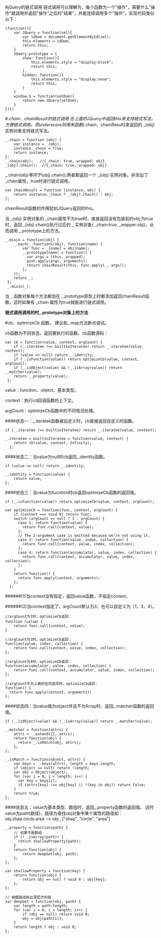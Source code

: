 #jQuery的链式调用
链式调用可以理解为，每个函数为一个"操作"，需要什么"操作"就调用并返回"操作"之后的"结果"，并能连续调用多个"操作"。实现代码类似以下：

    (function(){ 
        var JQuery = function(sel){
            var idDom = document.getElementById(sel);
            this.elements = idDom;
            return this;
        }
        JQuery.prototype = {
            show: function(){
                this.elements.style = "display:block";
                return this;
            },
            hidden: function(){
                this.elements.style = "display:none";
                return this;
            }
        }
        window.$ = function(selDom){
            return new JQuery(selDom);
        }
    })()
#_.chain、chainResult的链式调用
在上面的JQuery中返回this来支持链式写法，方便链式调用。而underscore则用来函数(_.chain、chainResult)来返回的 _(obj) 实例对象支持链式写法。

    _.chain = function (obj) {
        var instance = _(obj);
        instance._chain = true;
        return instance;
    };
    _.chain(obj);   //{_chain: true,_wrapped: obj}
    _(obj).chain();  //{_chain: true,_wrapped: obj}
__.chain(obj)等同于_(obj).chain();两者都返回一个 _(obj) 实例对象。并添加了 _chain属性，true时进行链式调用。

    var chainResult = function (instance, obj) {
        return instance._chain ? _(obj).chain() : obj;
    };
chainResult函数的作用犹如JQuery返回的this。

当 _(obj) 实例对象的 _chain属性不为true时，直接返回没有包装前的obj;为true时，返回 _(obj).chain()执行过后的 _ 实例对象{ _chain:true, _wapper:obj}，从而调用 _.prototype上的方法。
    
    _.mixin = function(obj) {
        _.each(_.functions(obj), function(name) {
            var func = _[name] = obj[name];
            _.prototype[name] = function() {
              var args = [this._wrapped];
              push.apply(args, arguments);
              return chainResult(this, func.apply(_, args));
            };
        });
        return _;
     };
     _.mixin(_);
当 _ 函数对象每个方法都加在 _.prototype原型上时都添加返回chainResult函数，这时如果有 _chain 属性为true就能进行链式调用。

**链式调用调用的时_.prototype对象上的方法**

#cb、optimizeCb 函数。
建议和_.map方法断点调试。

cb函数为不同状态，返回要执行的函数。cb函数源码：

    var cb = function(value, context, argCount) {
        if (_.iteratee !== builtinIteratee) return _.iteratee(value, context);
        if (value == null) return _.identity;
        if (_.isFunction(value)) return optimizeCb(value, context, argCount);
        if (_.isObject(value) && !_.isArray(value)) return _.matcher(value);
        return _.property(value);
     };
value：function、object、基本类型。

context：执行cd回调函数的上下文。

argCount：optimizeCb函数中的不同情况处理。

####状态一：_.iteratee函数被自定义时，cb直接返回自定义的函数。

    if (_.iteratee !== builtinIteratee) return _.iteratee(value, context);
    
    _.iteratee = builtinIteratee = function(value, context) {
        return cb(value, context, Infinity);
      };
####状态二：当value为null时cb返回_.identity函数。

    if (value == null) return _.identity;
    
    _.identity = function(value) {
        return value;
    };
####状态三：当value为fucntion时cb返回optimizeCb函数的返回值。

    if (_.isFunction(value)) return optimizeCb(value, context, argCount);
    
    var optimizeCb = function(func, context, argCount) {
        if (context === void 0) return func;
        switch (argCount == null ? 3 : argCount) {
          case 1: return function(value) {
            return func.call(context, value);
          };
          // The 2-argument case is omitted because we’re not using it.
          case 3: return function(value, index, collection) {
            return func.call(context, value, index, collection);
          };
          case 4: return function(accumulator, value, index, collection) {
            return func.call(context, accumulator, value, index, collection);
          };
        }
        return function() {
          return func.apply(context, arguments);
        };
      };
######(1)当context没有指定，返回value函数，不指定context。

######(2)当context指定了，argCount默认为3，也可以自定义为（1，3，4）。
    
    //argCount为1时，optimizeCb返回：
    function（value）{
        return func.call(context, value);
    }
    
    //argCount为3时，optimizeCb返回：
    function(value, index, collection) {
        return func.call(context, value, index, collection);
    };
    
    //argCount为4时，optimizeCb返回：
    function(accumulator, value, index, collection) {
        return func.call(context, accumulator, value, index, collection);
    };
    
    //argCount不为上面的任何选项时，optimizeCb返回：
    function() {
      return func.apply(context, arguments);
    };
####状态四：当value值为object并且不为Array时，返回_.matcher函数的返回值。
    
    if (_.isObject(value) && !_.isArray(value)) return _.matcher(value);
    
    _.matcher = function(attrs) {
        attrs = _.extend({}, attrs);
        return function(obj) {
          return _.isMatch(obj, attrs);
        };
    };
    
    _.isMatch = function(object, attrs) {
        var keys = _.keys(attrs), length = keys.length;
        if (object == null) return !length;
        var obj = Object(object);
        for (var i = 0; i < length; i++) {
          var key = keys[i];
          if (attrs[key] !== obj[key] || !(key in obj)) return false;
        }
        return true;
    };
####状态五：value为基本类型、数组时，返回_.property函数的返回值。
这时value为path(路径)，路径为查找obj对象中某个属性的路径如：obj.shap.circle.area --> obj , ["shap", "circle", "area"]

    _.property = function(path) {
        // 如果不是数组
        if (!_.isArray(path)) {
          return shallowProperty(path);
        }
        return function(obj) {
            return deepGet(obj, path);
        };
    };
    
    var shallowProperty = function(key) {
        return function(obj) {
            return obj == null ? void 0 : obj[key];
        };
    };
    
    // 根据路径取出深层次的值
    var deepGet = function(obj, path) {
        var length = path.length;
        for (var i = 0; i < length; i++) {
            if (obj == null) return void 0;
            obj = obj[path[i]];
        }
        return length ? obj : void 0;
    };
   